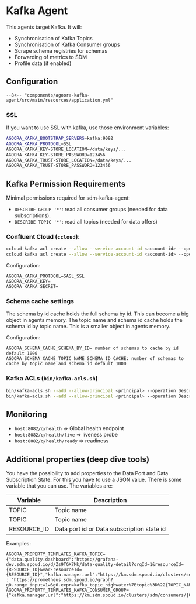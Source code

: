 # Kafka Agent

This agents target Kafka. It will:
- Synchronisation of Kafka Topics
- Synchronisation of Kafka Consumer groups
- Scrape schema registries for schemas
- Forwarding of metrics to SDM
- Profile data (if enabled)

## Configuration

```
--8<-- "components/agoora-kafka-agent/src/main/resources/application.yml"
```

### SSL

If you want to use SSL with kafka, use those environment variables:

```bash
AGOORA_KAFKA_BOOTSTRAP_SERVERS=kafka:9092
AGOORA_KAFKA_PROTOCOL=SSL
AGOORA_KAFKA_KEY-STORE_LOCATION=/data/keys/...
AGOORA_KAFKA_KEY-STORE_PASSWORD=123456
AGOORA_KAFKA_TRUST-STORE_LOCATION=/data/keys/...
AGOORA_KAFKA_TRUST-STORE_PASSWORD=123456
```

## Kafka Permission Requirements

Minimal permissions required for sdm-kafka-agent:

- `DESCRIBE GROUP '*'`: read all consumer groups (needed for data subscriptions).
- `DESCRIBE TOPIC '*'`: read all topics (needed for data offers)

### Confluent Cloud (`ccloud`):

```bash
ccloud kafka acl create --allow --service-account-id <account-id> --operation describe --topic '*'
ccloud kafka acl create --allow --service-account-id <account-id> --operation describe --consumer-group '*'
```

Configuration:
```
AGOORA_KAFKA_PROTOCOL=SASL_SSL
AGOORA_KAFKA_KEY=
AGOORA_KAFKA_SECRET=
```

### Schema cache settings

The schema by id cache holds the full schema by id. This can become a big object in agents memory.
The topic name and schema id cache holds the schema id by topic name. This is a smaller object in agents memory.

Configuration:
```
AGOORA_SCHEMA_CACHE_SCHEMA_BY_ID= number of schemas to cache by id default 1000
AGOORA_SCHEMA_CACHE_TOPIC_NAME_SCHEMA_ID_CACHE: number of schemas to cache by topic name and schema id default 1000
```

### Kafka ACLs (`bin/kafka-acls.sh`)

```bash
bin/kafka-acls.sh --add --allow-principal <principal> --operation Describe --topic '*'
bin/kafka-acls.sh --add --allow-principal <principal> --operation Describe --group '*'
```

## Monitoring

 * `host:8082/q/health` => Global health endpoint
 * `host:8082/q/health/live` => liveness probe
 * `host:8082/q/health/ready` => readiness

## Additional properties (deep dive tools)

You have the possibility to add properties to the Data Port and Data Subscription State. For this you have to use
a JSON value. There is some variable that you can use. The variables are:

| Variable | Description | 
| --- | --- |
| TOPIC | Topic name |
| TOPIC | Topic name |
| RESOURCE_ID | Data port id or Data subscription state id |

Examples:

```
AGOORA_PROPERTY_TEMPLATES_KAFKA_TOPIC={"data.quality.dashboard":"https://grafana-dev.sdm.spoud.io/d/Zs9TGX7Mk/data-quality-detail?orgId=1&resourceId={RESOURCE_ID}&var-resourceId={RESOURCE_ID}","kafka.manager.url":"https://km.sdm.spoud.io/clusters/sdm/topics/{TOPIC_NAME}","prometheus.url" : "https://prometheus.sdm.spoud.io/graph?g0.range_input=1w&g0.expr=kafka_topic_highwater%7Btopic%3D%22{TOPIC_NAME}%22%7D&g0.tab=0"}
AGOORA_PROPERTY_TEMPLATES_KAFKA_CONSUMER_GROUP={"kafka.manager.url":"https://km.sdm.spoud.io/clusters/sdm/consumers/{CONSUMER_GROUP_NAME}/topic/{TOPIC_NAME}/type/KF"}
```
